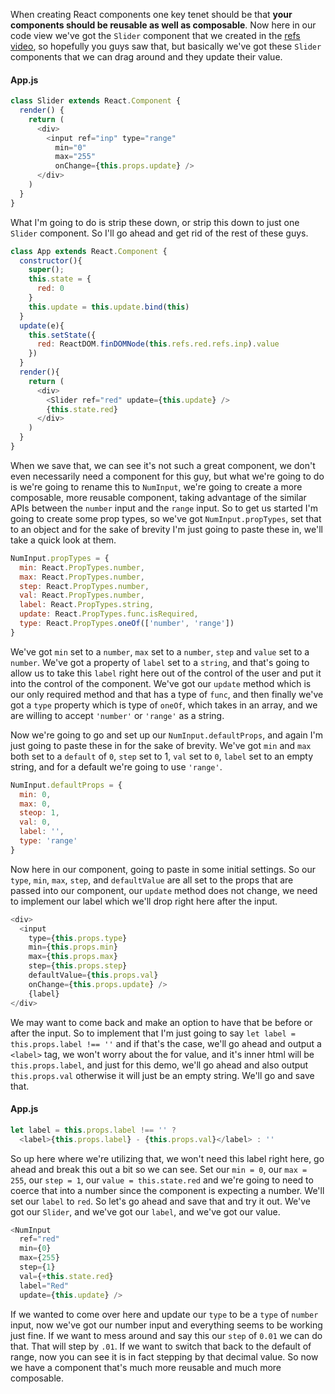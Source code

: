 When creating React components one key tenet should be that **your components should be reusable as well as composable**. Now here in our code view we've got the `Slider` component that we created in the [refs video](https://egghead.io/lessons/react-using-refs-to-access-components), so hopefully you guys saw that, but basically we've got these `Slider` components that we can drag around and they update their value. 
#### App.js
``` javascript
class Slider extends React.Component {
  render() {
    return (
      <div>
        <input ref="inp" type="range"
          min="0"
          max="255"
          onChange={this.props.update} />
      </div>
    )
  }
}
```
What I'm going to do is strip these down, or strip this down to just one `Slider` component. So I'll go ahead and get rid of the rest of these guys.

``` javascript
class App extends React.Component {
  constructor(){
    super();
    this.state = {
      red: 0
    }
    this.update = this.update.bind(this)
  }
  update(e){
    this.setState({
      red: ReactDOM.finDOMNode(this.refs.red.refs.inp).value
    })
  }
  render(){
    return (
      <div>
        <Slider ref="red" update={this.update} />
        {this.state.red}
      </div>
    )
  }
}
```

When we save that, we can see it's not such a great component, we don't even necessarily need a component for this guy, but what we're going to do is we're going to rename this to `NumInput`, we're going to create a more composable, more reusable component, taking advantage of the similar APIs between the `number` input and the `range` input. So to get us started I'm going to create some prop types, so we've got `NumInput.propTypes`, set that to an object and for the sake of brevity I'm just going to paste these in, we'll take a quick look at them.

``` javascript
NumInput.propTypes = {
  min: React.PropTypes.number,
  max: React.PropTypes.number,
  step: React.PropTypes.number,
  val: React.PropTypes.number,
  label: React.PropTypes.string,
  update: React.PropTypes.func.isRequired,
  type: React.PropTypes.oneOf(['number', 'range'])
}
```
We've got `min` set to a `number`, `max` set to a `number`, `step` and `value` set to a `number`. We've got a property of `label` set to a `string`, and that's going to allow us to take this `label` right here out of the control of the user and put it into the control of the component. We've got our `update` method which is our only required method and that has a type of `func`, and then finally we've got a `type` property which is type of `oneOf`, which takes in an array, and we are willing to accept `'number'` or `'range'` as a string.

Now we're going to go and set up our `NumInput.defaultProps`, and again I'm just going to paste these in for the sake of brevity. We've got `min` and `max` both set to a `default` of `0`, `step` set to 1, `val` set to `0`, `label` set to an empty string, and for a default we're going to use `'range'`. 

``` javascript
NumInput.defaultProps = {
  min: 0,
  max: 0,
  steop: 1,
  val: 0,
  label: '',
  type: 'range'
}
```

Now here in our component, going to paste in some initial settings. So our `type`, `min`, `max`, `step`, and `defaultValue` are all set to the props that are passed into our component, our `update` method does not change, we need to implement our label which we'll drop right here after the input.

``` javascript
<div>
  <input 
    type={this.props.type}
    min={this.props.min}
    max={this.props.max}
    step={this.props.step}
    defaultValue={this.props.val}
    onChange={this.props.update} />
    {label}
</div>
```
We may want to come back and make an option to have that be before or after the input. So to implement that I'm just going to say `let label = this.props.label !== ''` and if that's the case, we'll go ahead and output a `<label>` tag, we won't worry about the for value, and it's inner html will be `this.props.label`, and just for this demo, we'll go ahead and also output `this.props.val` otherwise it will just be an empty string. We'll go and save that.

#### App.js
``` javascript
let label = this.props.label !== '' ? 
  <label>{this.props.label} - {this.props.val}</label> : ''
```
So up here where we're utilizing that, we won't need this label right here, go ahead and break this out a bit so we can see. Set our `min = 0`, our `max = 255`, our `step = 1`, our `value = this.state.red` and we're going to need to coerce that into a number since the component is expecting a number. We'll set our `label` to `red`. So let's go ahead and save that and try it out. We've got our `Slider`, and we've got our `label`, and we've got our value.

``` javascript
<NumInput
  ref="red"
  min={0}
  max={255}
  step={1}
  val={+this.state.red}
  label="Red"
  update={this.update} />
```
If we wanted to come over here and update our `type` to be a `type` of `number` input, now we've got our number input and everything seems to be working just fine. If we want to mess around and say this our `step` of `0.01` we can do that. That will step by `.01`. If we want to switch that back to the default of range, now you can see it is in fact stepping by that decimal value. So now we have a component that's much more reusable and much more composable.